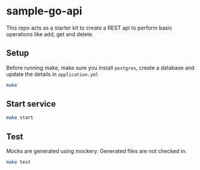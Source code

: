 # sample-go-api

This repo acts as a starter kit to create a REST api to perform basic operations like add, get and delete.

## Setup
Before running make, make sure you install `postgres`, create a database and update the details in `application.yml`

``` sh
make
```

## Start service
```sh
make start
```

## Test
Mocks are generated using mockery. Generated files are not checked in. 

```sh
make test
```